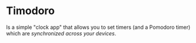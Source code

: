 # Timodoro

Is a simple "clock app" that allows you to set timers (and a Pomodoro timer) which are _synchronized across your devices_.
